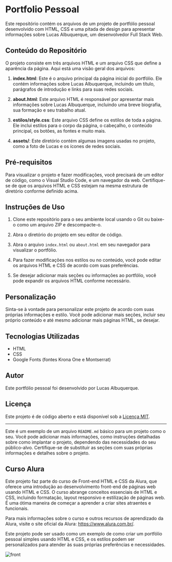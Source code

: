 # Portfolio Pessoal

Este repositório contém os arquivos de um projeto de portfólio pessoal desenvolvido com HTML, CSS e uma pitada de design para apresentar informações sobre Lucas Albuquerque, um desenvolvedor Full Stack Web.

## Conteúdo do Repositório

O projeto consiste em três arquivos HTML e um arquivo CSS que define a aparência da página. Aqui está uma visão geral dos arquivos:

1. **index.html**: Este é o arquivo principal da página inicial do portfólio. Ele contém informações sobre Lucas Albuquerque, incluindo um título, parágrafos de introdução e links para suas redes sociais.

2. **about.html**: Este arquivo HTML é responsável por apresentar mais informações sobre Lucas Albuquerque, incluindo uma breve biografia, sua formação e seu trabalho atual.

3. **estilos/style.css**: Este arquivo CSS define os estilos de toda a página. Ele inclui estilos para o corpo da página, o cabeçalho, o conteúdo principal, os botões, as fontes e muito mais.

4. **assets/**: Este diretório contém algumas imagens usadas no projeto, como a foto de Lucas e os ícones de redes sociais.

## Pré-requisitos

Para visualizar o projeto e fazer modificações, você precisará de um editor de código, como o Visual Studio Code, e um navegador da web. Certifique-se de que os arquivos HTML e CSS estejam na mesma estrutura de diretório conforme definido acima.

## Instruções de Uso

1. Clone este repositório para o seu ambiente local usando o Git ou baixe-o como um arquivo ZIP e descompacte-o.

2. Abra o diretório do projeto em seu editor de código.

3. Abra o arquivo `index.html` ou `about.html` em seu navegador para visualizar o portfólio.

4. Para fazer modificações nos estilos ou no conteúdo, você pode editar os arquivos HTML e CSS de acordo com suas preferências.

5. Se desejar adicionar mais seções ou informações ao portfólio, você pode expandir os arquivos HTML conforme necessário.

## Personalização

Sinta-se à vontade para personalizar este projeto de acordo com suas próprias informações e estilo. Você pode adicionar mais seções, incluir seu próprio conteúdo e até mesmo adicionar mais páginas HTML, se desejar.

## Tecnologias Utilizadas

- HTML
- CSS
- Google Fonts (fontes Krona One e Montserrat)

## Autor

Este portfólio pessoal foi desenvolvido por Lucas Albuquerque.

## Licença

Este projeto é de código aberto e está disponível sob a [Licença MIT](LICENSE).

---

Este é um exemplo de um arquivo `README.md` básico para um projeto como o seu. Você pode adicionar mais informações, como instruções detalhadas sobre como implantar o projeto, dependendo das necessidades do seu público-alvo. Certifique-se de substituir as seções com suas próprias informações e detalhes sobre o projeto.

## Curso Alura
Este projeto faz parte do curso de Front-end HTML e CSS da Alura, que oferece uma introdução ao desenvolvimento front-end de páginas web usando HTML e CSS. O curso abrange conceitos essenciais de HTML e CSS, incluindo formatação, layout responsivo e estilização de páginas web. É uma ótima maneira de começar a aprender a criar sites atraentes e funcionais.

Para mais informações sobre o curso e outros recursos de aprendizado da Alura, visite o site oficial da Alura: https://www.alura.com.br/.

Este projeto pode ser usado como um exemplo de como criar um portfólio pessoal simples usando HTML e CSS, e os estilos podem ser personalizados para atender às suas próprias preferências e necessidades.

![front](https://github.com/LucasVynicius/study-front-alura/assets/85889556/431ea752-0ea1-4133-b154-092b981b8598)


